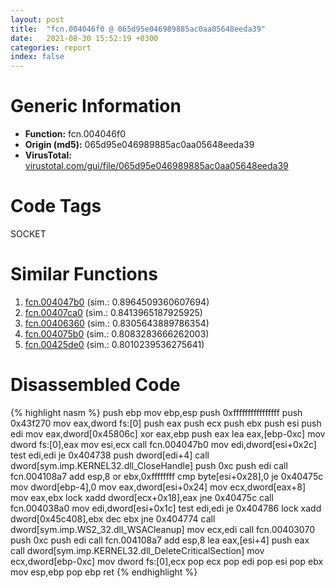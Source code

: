 ```yaml
---
layout: post
title:  "fcn.004046f0 @ 065d95e046989885ac0aa05648eeda39"
date:   2021-08-30 15:52:19 +0300
categories: report
index: false
---
```


# Generic Information
- **Function:** fcn.004046f0
- **Origin (md5):** 065d95e046989885ac0aa05648eeda39
- **VirusTotal:** [virustotal.com/gui/file/065d95e046989885ac0aa05648eeda39][virustotal_ref]

# Code Tags
<span class="tag" id="SOCKET">SOCKET</span>


# Similar Functions

1. [fcn.004047b0][similar_1_ref] (sim.: 0.8964509360607694)
2. [fcn.00407ca0][similar_2_ref] (sim.: 0.8413965187925925)
3. [fcn.00406360][similar_3_ref] (sim.: 0.8305643889786354)
4. [fcn.004075b0][similar_4_ref] (sim.: 0.8083283666262003)
5. [fcn.00425de0][similar_5_ref] (sim.: 0.8010239536275641)


# Disassembled Code

{% highlight nasm %}
push ebp
mov ebp,esp
push 0xffffffffffffffff
push 0x43f270
mov eax,dword fs:[0]
push eax
push ecx
push ebx
push esi
push edi
mov eax,dword[0x45806c]
xor eax,ebp
push eax
lea eax,[ebp-0xc]
mov dword fs:[0],eax
mov esi,ecx
call fcn.004047b0
mov edi,dword[esi+0x2c]
test edi,edi
je 0x404738
push dword[edi+4]
call dword[sym.imp.KERNEL32.dll_CloseHandle]
push 0xc
push edi
call fcn.004108a7
add esp,8
or ebx,0xffffffff
cmp byte[esi+0x28],0
je 0x40475c
mov dword[ebp-4],0
mov eax,dword[esi+0x24]
mov ecx,dword[eax+8]
mov eax,ebx
lock xadd dword[ecx+0x18],eax
jne 0x40475c
call fcn.004038a0
mov edi,dword[esi+0x1c]
test edi,edi
je 0x404786
lock xadd dword[0x45c408],ebx
dec ebx
jne 0x404774
call dword[sym.imp.WS2_32.dll_WSACleanup]
mov ecx,edi
call fcn.00403070
push 0xc
push edi
call fcn.004108a7
add esp,8
lea eax,[esi+4]
push eax
call dword[sym.imp.KERNEL32.dll_DeleteCriticalSection]
mov ecx,dword[ebp-0xc]
mov dword fs:[0],ecx
pop ecx
pop edi
pop esi
pop ebx
mov esp,ebp
pop ebp
ret 
{% endhighlight %}


[similar_1_ref]: /report/fcn.004047b0@065d95e046989885ac0aa05648eeda39
[similar_2_ref]: /report/fcn.00407ca0@b9bcb002212a6b3f234989f71e66f5f7
[similar_3_ref]: /report/fcn.00406360@b9bcb002212a6b3f234989f71e66f5f7
[similar_4_ref]: /report/fcn.004075b0@0aa2d73a5300dff2412388945614b507
[similar_5_ref]: /report/fcn.00425de0@3dfcfb1d918b690c00de324bcfcdc082
[virustotal_ref]: https://www.virustotal.com/gui/file/065d95e046989885ac0aa05648eeda39